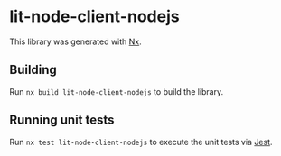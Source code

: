 # lit-node-client-nodejs

This library was generated with [Nx](https://nx.dev).



## Building

Run `nx build lit-node-client-nodejs` to build the library.





## Running unit tests

Run `nx test lit-node-client-nodejs` to execute the unit tests via [Jest](https://jestjs.io).



